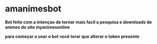 # amanimesbot


<b>Bot feito com a intençao de tornar mais facil a pesquisa e downloads de animes do site myanimesonline<b>


<b> para começar a usar o bot você terar que alterar o token presente
